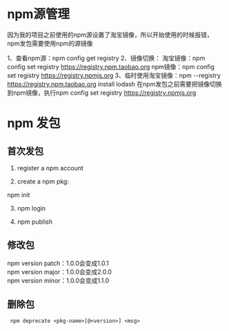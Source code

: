# npm源管理
因为我的项目之前使用的npm源设置了淘宝镜像，所以开始使用的时候报错，npm发包需要使用npm的源镜像

1、查看npm源：npm config get registry
2、镜像切换：
淘宝镜像：npm config set registry https://registry.npm.taobao.org
npm镜像：npm config set registry https://registry.npmjs.org
3、临时使用淘宝镜像：npm --registry https://registry.npm.taobao.org install lodash
在npm发包之前需要把镜像切换到npm镜像，执行npm config set registry https://registry.npmjs.org

# npm 发包

## 首次发包

1. register a npm account 

2. create a npm pkg:

npm init 

3.  npm login 


4. npm  publish

## 修改包

npm version patch：1.0.0会变成1.0.1      
npm version major：1.0.0会变成2.0.0     
npm version minor：1.0.0会变成1.1.0

## 删除包
```
 npm deprecate <pkg-name>[@<version>] <msg>

```
